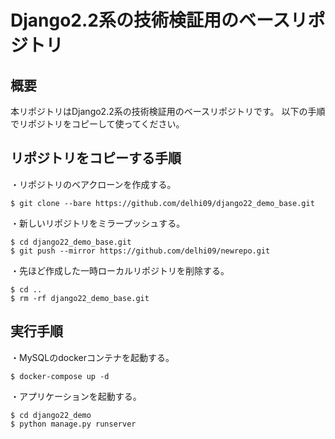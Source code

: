 # Django2.2系の技術検証用のベースリポジトリ

## 概要
本リポジトリはDjango2.2系の技術検証用のベースリポジトリです。
以下の手順でリポジトリをコピーして使ってください。
## リポジトリをコピーする手順

・リポジトリのベアクローンを作成する。
```shell
$ git clone --bare https://github.com/delhi09/django22_demo_base.git
```

・新しいリポジトリをミラープッシュする。
```shell
$ cd django22_demo_base.git
$ git push --mirror https://github.com/delhi09/newrepo.git
```

・先ほど作成した一時ローカルリポジトリを削除する。
```shell
$ cd ..
$ rm -rf django22_demo_base.git
```
## 実行手順

・MySQLのdockerコンテナを起動する。
```shell
$ docker-compose up -d
```

・アプリケーションを起動する。
```shell
$ cd django22_demo
$ python manage.py runserver
```
